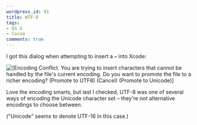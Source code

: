 ```yaml
---
wordpress_id: 91
title: WTF-8
tags:
- OS X
- Cocoa
comments: true
---
```

I got this dialog when attempting to insert a <code>&#x21A9;</code> into Xcode:

<p class="center"><img src="/uploads/utf8orunicode.png" alt="[Encoding Conflict. You are trying to insert characters that cannot be handled by the file's current encoding. Do you want to promote the file to a richer encoding? (Promote to UTF8) (Cancel) (Promote to Unicode)]" /></p>

Love the encoding smarts, but last I checked, UTF-8 was one of several ways of encoding the Unicode character set &ndash; they're not alternative encodings to choose between.

("Unicode" seems to denote UTF-16 in this case.)
